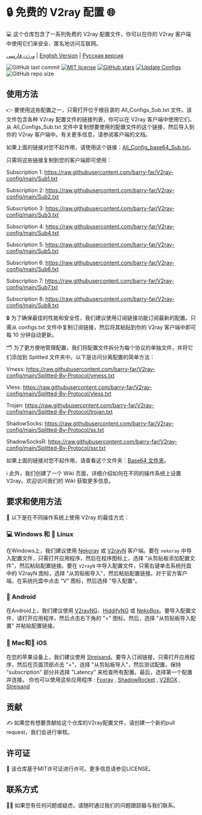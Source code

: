 # 🔒 免费的 V2ray 配置 🌐
💻 这个仓库包含了一系列免费的 V2ray 配置文件，你可以在你的 V2ray 客户端中使用它们来安全、匿名地访问互联网。

[ورژن فارسی](https://github.com/barry-far/V2ray-config/blob/main/Persian-README.md) | [English Version](https://github.com/barry-far/V2ray-config) | [Русская версия](https://github.com/barry-far/V2ray-config/blob/main/Russian-README.md)

![GitHub last commit](https://img.shields.io/github/last-commit/barry-far/V2ray-config.svg) [![MIT license](https://img.shields.io/badge/License-MIT-blue.svg)](https://lbesson.mit-license.org/) [![GitHub stars](https://img.shields.io/github/stars/barry-far/V2ray-config.svg)](https://github.com/barry-far/V2ray-config/stargazers) [![Update Configs](https://github.com/barry-far/V2ray-config/actions/workflows/main.yml/badge.svg)](https://github.com/barry-far/V2ray-config/actions/workflows/main.yml) ![GitHub repo size](https://img.shields.io/github/repo-size/barry-far/V2ray-config)  



## 使用方法
👉 要使用这些配置之一，只需打开位于根目录的 All_Configs_Sub.txt 文件。该文件包含各种 V2ray 配置文件的链接列表，你可以在 V2ray 客户端中使用它们。从 All_Configs_Sub.txt 文件中复制想要使用的配置文件的这个链接，然后导入到你的 V2ray 客户端中。有关更多信息，请参阅客户端的文档。

如果上面的链接对您不起作用，请使用这个链接：[All_Config_base64_Sub.txt](https://raw.githubusercontent.com/barry-far/V2ray-config/main/All_Configs_base64_Sub.txt)。

只需将这些链接复制到您的客户端即可使用：

Subscription 1: https://raw.githubusercontent.com/barry-far/V2ray-config/main/Sub1.txt

Subscription 2: https://raw.githubusercontent.com/barry-far/V2ray-config/main/Sub2.txt

Subscription 3: https://raw.githubusercontent.com/barry-far/V2ray-config/main/Sub3.txt

Subscription 4: https://raw.githubusercontent.com/barry-far/V2ray-config/main/Sub4.txt

Subscription 5: https://raw.githubusercontent.com/barry-far/V2ray-config/main/Sub5.txt

Subscription 6: https://raw.githubusercontent.com/barry-far/V2ray-config/main/Sub6.txt

Subscription 7: https://raw.githubusercontent.com/barry-far/V2ray-config/main/Sub7.txt

Subscription 8: https://raw.githubusercontent.com/barry-far/V2ray-config/main/Sub8.txt


🔒 为了确保最佳的性能和安全性，我们建议使用订阅链接功能订阅最新的配置。只需从 configs.txt 文件中复制订阅链接，然后将其粘贴到你的 V2ray 客户端中即可每 10 分钟自动更新。

🗂️ 为了更方便地管理配置，我们将配置文件拆分为每个协议的单独文件，并将它们添加到 Splitted 文件夹中。以下是访问分离配置的简单方法：


Vmess: https://raw.githubusercontent.com/barry-far/V2ray-config/main/Splitted-By-Protocol/vmess.txt

Vless: https://raw.githubusercontent.com/barry-far/V2ray-config/main/Splitted-By-Protocol/vless.txt

Trojan: https://raw.githubusercontent.com/barry-far/V2ray-config/main/Splitted-By-Protocol/trojan.txt

ShadowSocks: https://raw.githubusercontent.com/barry-far/V2ray-config/main/Splitted-By-Protocol/ss.txt

ShadowSocksR: https://raw.githubusercontent.com/barry-far/V2ray-config/main/Splitted-By-Protocol/ssr.txt

如果上面的链接对您不起作用，请查看这个文件夹：[Base64 文件夹](https://github.com/barry-far/V2ray-config/tree/dev/Base64)。

ℹ️ 此外，我们创建了一个 Wiki 页面，详细介绍如何在不同的操作系统上设置 V2ray。欢迎访问我们的 Wiki 获取更多信息。

## 要求和使用方法
📲 以下是在不同操作系统上使用 V2ray 的最佳方式：

### 💻 Windows 和 🐧 Linux
在Windows上，我们建议使用 [Nekoray](https://github.com/MatsuriDayo/nekoray) 或 [V2rayN](https://github.com/2dust/v2rayN) 客户端。要在 `nekoray` 中导入配置文件，只需打开应用程序，然后在程序图标上，选择 "从剪贴板添加配置文件"，然后粘贴配置链接。要在 `V2rayN` 中导入配置文件，只需右键单击系统托盘中的 V2rayN 图标，选择 "从剪贴板导入"，然后粘贴配置链接。对于官方客户端，在系统托盘中点击 "V" 图标，然后选择 "导入配置"。

### 🤖 Android
在Android上，我们建议使用 [V2rayNG](https://github.com/2dust/v2rayNG)、[HiddifyNG](https://github.com/hiddify/HiddifyNG) 或 [NekoBox](https://github.com/MatsuriDayo/NekoBoxForAndroid)。要导入配置文件，请打开应用程序，然后点击右下角的 "+" 图标。然后，选择 "从剪贴板导入配置" 并粘贴配置链接。

### 🍎 Mac和📱 iOS
在您的苹果设备上，我们建议使用 [Streisand](https://apps.apple.com/us/app/streisand/id6450534064)。要导入订阅链接，只需打开应用程序，然后在页面顶部点击 "+"，选择 "从剪贴板导入"，然后测试配置，保持 "subscription" 部分并选择 "Latency" 来检查所有配置。最后，选择第一个配置并连接。
你也可以使用这些应用程序 : [Foxray](https://apps.apple.com/us/app/foxray/id6448898396) , [ShadowRocket](https://apps.apple.com/ca/app/shadowrocket/id932747118) , [V2BOX](https://apps.apple.com/us/app/v2box-v2ray-client/id6446814690) , [Streisand](https://apps.apple.com/us/app/streisand/id6450534064)

## 贡献
✍️ 如果您有想要贡献给这个仓库的V2ray配置文件，请创建一个新的pull request，我们会进行审核。

## 许可证
📝 该仓库基于MIT许可证进行许可。更多信息请参见LICENSE。

## 联系方式
🙋‍♀️ 如果您有任何问题或疑虑，请随时通过我们的问题跟踪器与我们联系。


